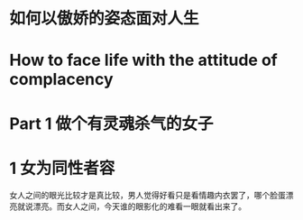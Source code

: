 
# 如何以傲娇的姿态面对人生
# How to face life with the attitude of complacency 

# Part 1 做个有灵魂杀气的女子 


# 1 女为同性者容 

女人之间的眼光比较才是真比较，男人觉得好看只是看情趣内衣罢了，哪个脸蛋漂亮就说漂亮。而女人之间，今天谁的眼影化的难看一眼就看出来了。 

